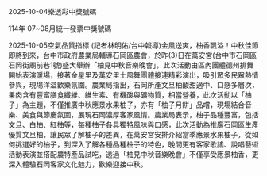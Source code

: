 
2025-10-04樂透彩中獎號碼

                                
114年 07~08月統一發票中獎號碼
                             
2025-10-05空氣品質指標
                              (記者林明佑/台中報導)金風送爽，柚香飄溢！中秋佳節即將到來，台中市政府農業局輔導石岡區農會，於昨(3)日在萬安宮(台中市石岡區石岡街廟前巷1號)盛大舉辦「柚見中秋音樂晚會」，此次活動由區內團體德州排舞開始表演暖場，接著金星里及萬安里土風舞團體接連精彩演出，吸引眾多民眾熱情參與，現場洋溢歡樂氛圍。農業局指出，石岡所產文旦柚酸甜適中、口感多層次，果肉含有豐富膳食纖維、維生素、有機酸與礦物質，相當營養，此次活動以「柚子」為主題，不僅推廣中秋應景水果柚子，亦有「柚子月餅」品嚐，現場結合音樂、美食與節慶氛圍，展現石岡濃厚客家風情。農業局表示，柚子品種豐富，包括文旦、白柚、紅柚等，每種柚子各具獨特風味與口感，此次活動為推廣石岡區生產優質文旦柚，讓民眾了解柚子的差異，在萬安宮安排介紹當季應景水果柚子，從如何挑選好的柚子，到深入了解各種品種柚子的特色，晚間更有客家歌謠、說唱藝術活動表演並搭配農特產品試吃，透過「柚見中秋音樂晚會」不僅享受應景柚香，更深入體驗石岡客家文化魅力，歡樂迎接中秋。